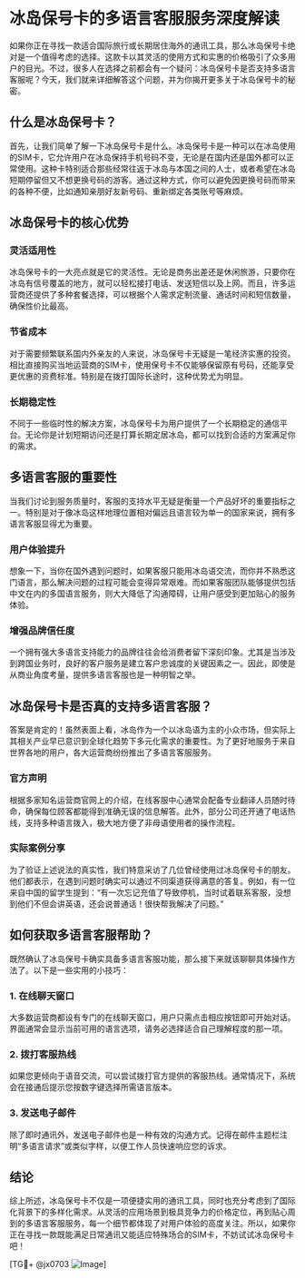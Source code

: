 # 冰岛保号卡的多语言客服服务深度解读

如果你正在寻找一款适合国际旅行或长期居住海外的通讯工具，那么冰岛保号卡绝对是一个值得考虑的选择。这款卡以其灵活的使用方式和实惠的价格吸引了众多用户的目光。不过，很多人在选择之前都会有一个疑问：冰岛保号卡是否支持多语言客服呢？今天，我们就来详细解答这个问题，并为你揭开更多关于冰岛保号卡的秘密。

## 什么是冰岛保号卡？

首先，让我们简单了解一下冰岛保号卡是什么。冰岛保号卡是一种可以在冰岛使用的SIM卡，它允许用户在冰岛保持手机号码不变，无论是在国内还是国外都可以正常使用。这种卡特别适合那些经常往返于冰岛与本国之间的人士，或者希望在冰岛短期停留但又不想更换号码的游客。通过这种方式，你可以避免因更换号码而带来的各种不便，比如通知亲朋好友新号码、重新绑定各类账号等麻烦。

## 冰岛保号卡的核心优势

### 灵活适用性
冰岛保号卡的一大亮点就是它的灵活性。无论是商务出差还是休闲旅游，只要你在冰岛有信号覆盖的地方，就可以轻松接打电话、发送短信以及上网。而且，许多运营商还提供了多种套餐选择，可以根据个人需求定制流量、通话时间和短信数量，确保性价比最高。

### 节省成本
对于需要频繁联系国内外亲友的人来说，冰岛保号卡无疑是一笔经济实惠的投资。相比直接购买当地运营商的SIM卡，使用保号卡不仅能够保留原有号码，还能享受更优惠的资费标准。特别是在拨打国际长途时，这种优势尤为明显。

### 长期稳定性
不同于一些临时性的解决方案，冰岛保号卡为用户提供了一个长期稳定的通信平台。无论你是计划短期访问还是打算长期定居冰岛，都可以找到合适的方案满足你的需求。

## 多语言客服的重要性

当我们讨论到服务质量时，客服的支持水平无疑是衡量一个产品好坏的重要指标之一。特别是对于像冰岛这样地理位置相对偏远且语言较为单一的国家来说，拥有多语言客服显得尤为重要。

### 用户体验提升
想象一下，当你在国外遇到问题时，如果客服只能用冰岛语交流，而你并不熟悉这门语言，那么解决问题的过程可能会变得异常艰难。而如果客服团队能够提供包括中文在内的多国语言服务，则大大降低了沟通障碍，让用户感受到更加贴心的服务体验。

### 增强品牌信任度
一个拥有强大多语言支持能力的品牌往往会给消费者留下深刻印象。尤其是当涉及到跨国业务时，良好的客户服务是建立客户忠诚度的关键因素之一。因此，即使是从商业角度考量，提供多语言客服也是一种明智之举。

## 冰岛保号卡是否真的支持多语言客服？

答案是肯定的！虽然表面上看，冰岛作为一个以冰岛语为主的小众市场，但实际上其相关产业早已意识到全球化趋势下多元化需求的重要性。为了更好地服务于来自世界各地的用户，各大运营商纷纷推出了多语言客服服务。

### 官方声明
根据多家知名运营商官网上的介绍，在线客服中心通常会配备专业翻译人员随时待命，确保每位顾客都能得到准确无误的信息解答。此外，部分公司还开通了电话热线，支持多种语言拨入，极大地方便了非母语使用者的操作流程。

### 实际案例分享
为了验证上述说法的真实性，我们特意采访了几位曾经使用过冰岛保号卡的朋友。他们都表示，在遇到问题时确实可以通过不同渠道获得满意的答复。例如，有一位来自中国的留学生提到：“有一次忘记充值了导致停机，当时试着联系客服，没想到他们不但会讲英语，还会说普通话！很快帮我解决了问题。”

## 如何获取多语言客服帮助？

既然确认了冰岛保号卡确实具备多语言客服功能，那么接下来就该聊聊具体操作方法了。以下是一些实用的小技巧：

### 1. 在线聊天窗口
大多数运营商都设有专门的在线聊天窗口，用户只需点击相应按钮即可开始对话。界面通常会显示当前可用的语言选项，请务必选择适合自己理解程度的那一项。

### 2. 拨打客服热线
如果您更倾向于语音交流，可以尝试拨打官方提供的客服热线。通常情况下，系统会在接通后提示您按数字键选择所需语言版本。

### 3. 发送电子邮件
除了即时通讯外，发送电子邮件也是一种有效的沟通方式。记得在邮件主题栏注明“多语言请求”或类似字样，以便工作人员快速响应您的诉求。

## 结论

综上所述，冰岛保号卡不仅是一项便捷实用的通讯工具，同时也充分考虑到了国际化背景下的多样化需求。从灵活的应用场景到极具竞争力的价格定位，再到贴心周到的多语言客服服务，每一个细节都体现了对用户体验的高度关注。所以，如果你正在寻找一款既能满足日常通讯又能适应特殊场合的SIM卡，不妨试试冰岛保号卡吧！

[TG💪+ @jx0703 ![Image](https://github.com/user-attachments/assets/dbca1d08-cadb-493c-b0ec-ad6f7a83f270)]
